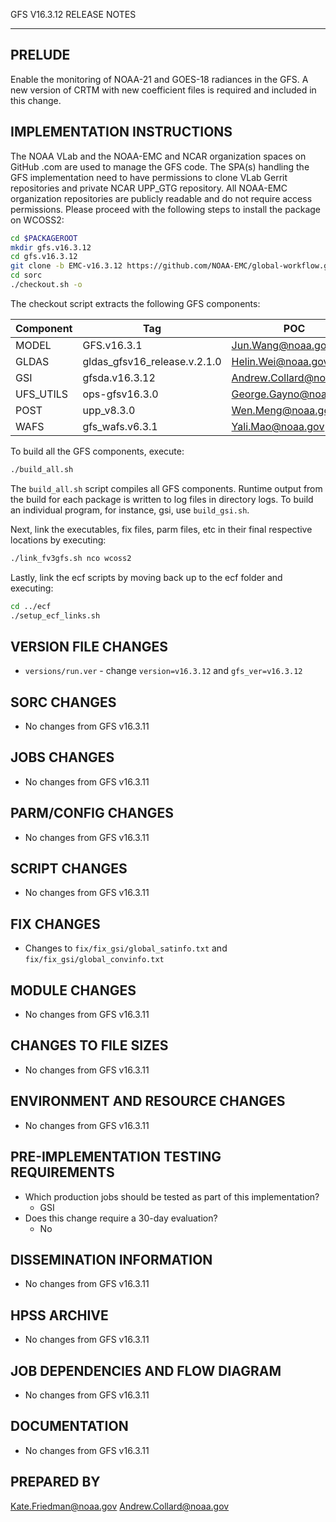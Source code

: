 GFS V16.3.12 RELEASE NOTES

-------
PRELUDE
-------

Enable the monitoring of NOAA-21 and GOES-18 radiances in the GFS. A new version of CRTM with new coefficient files is required and included in this change.

IMPLEMENTATION INSTRUCTIONS
---------------------------

The NOAA VLab and the NOAA-EMC and NCAR organization spaces on GitHub .com are used to manage the GFS code.  The SPA(s) handling the GFS implementation need to have permissions to clone VLab Gerrit repositories and private NCAR UPP_GTG repository. All NOAA-EMC organization repositories are publicly readable and do not require access permissions.  Please proceed with the following steps to install the package on WCOSS2:

```bash
cd $PACKAGEROOT
mkdir gfs.v16.3.12
cd gfs.v16.3.12
git clone -b EMC-v16.3.12 https://github.com/NOAA-EMC/global-workflow.git .
cd sorc
./checkout.sh -o
```

The checkout script extracts the following GFS components:

| Component | Tag         | POC               |
| --------- | ----------- | ----------------- |
| MODEL     | GFS.v16.3.1   | Jun.Wang@noaa.gov |
| GLDAS     | gldas_gfsv16_release.v.2.1.0 | Helin.Wei@noaa.gov |
| GSI       | gfsda.v16.3.12 | Andrew.Collard@noaa.gov |
| UFS_UTILS | ops-gfsv16.3.0 | George.Gayno@noaa.gov |
| POST      | upp_v8.3.0 | Wen.Meng@noaa.gov |
| WAFS      | gfs_wafs.v6.3.1 | Yali.Mao@noaa.gov |

To build all the GFS components, execute:
```bash
./build_all.sh
```
The `build_all.sh` script compiles all GFS components. Runtime output from the build for each package is written to log files in directory logs. To build an individual program, for instance, gsi, use `build_gsi.sh`.

Next, link the executables, fix files, parm files, etc in their final respective locations by executing:
```bash
./link_fv3gfs.sh nco wcoss2
```

Lastly, link the ecf scripts by moving back up to the ecf folder and executing:
```bash
cd ../ecf
./setup_ecf_links.sh
```

VERSION FILE CHANGES
--------------------
* `versions/run.ver` - change `version=v16.3.12` and `gfs_ver=v16.3.12`

SORC CHANGES
------------

* No changes from GFS v16.3.11

JOBS CHANGES
------------

* No changes from GFS v16.3.11

PARM/CONFIG CHANGES
-------------------

* No changes from GFS v16.3.11

SCRIPT CHANGES
--------------

* No changes from GFS v16.3.11

FIX CHANGES
-----------

* Changes to `fix/fix_gsi/global_satinfo.txt` and `fix/fix_gsi/global_convinfo.txt`

MODULE CHANGES
--------------

* No changes from GFS v16.3.11

CHANGES TO FILE SIZES
---------------------

* No changes from GFS v16.3.11

ENVIRONMENT AND RESOURCE CHANGES
--------------------------------

* No changes from GFS v16.3.11

PRE-IMPLEMENTATION TESTING REQUIREMENTS
---------------------------------------

* Which production jobs should be tested as part of this implementation?
  * GSI
* Does this change require a 30-day evaluation?
  * No

DISSEMINATION INFORMATION
-------------------------

* No changes from GFS v16.3.11

HPSS ARCHIVE
------------

* No changes from GFS v16.3.11

JOB DEPENDENCIES AND FLOW DIAGRAM
---------------------------------

* No changes from GFS v16.3.11

DOCUMENTATION
-------------

* No changes from GFS v16.3.11

PREPARED BY
-----------
Kate.Friedman@noaa.gov
Andrew.Collard@noaa.gov
